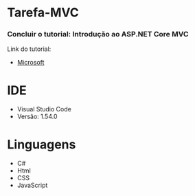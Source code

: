 # Tarefa-MVC
### Concluir o tutorial: Introdução ao ASP.NET Core MVC
Link do tutorial:
* [Microsoft](https://docs.microsoft.com/pt-br/aspnet/core/tutorials/first-mvc-app/start-mvc?view)

# IDE
* Visual Studio Code
* Versão: 1.54.0 

# Linguagens
* C#
* Html
* CSS  
* JavaScript





